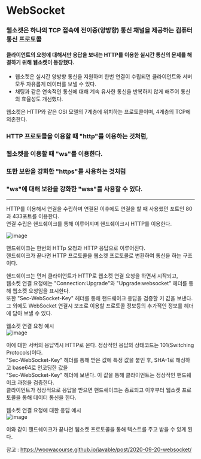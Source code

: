 # WebSocket

### 웹소켓은 하나의 TCP 접속에 전이중(양방향) 통신 채널을 제공하는 컴퓨터 통신 프로토콜   

#### 클라이언트의 요청에 대해서만 응답을 보내는 HTTP를 이용한 실시간 통신의 문제를 해결하기 위해 웹소켓이 등장했다.   
* 웹소켓은 실시간 양방향 통신을 지원하며 한번 연결이 수립되면 클라이언트와 서버 모두 자유롭게 데이터를 보낼 수 있다.
* 채팅과 같은 연속적인 통신에 대해 계속 유사한 통신을 반복하지 않게 해주어 통신의 효율성도 개선했다.   

웹소켓은 HTTP와 같은 OSI 모델의 7계층에 위치하는 프로토콜이며, 4계층의 TCP에 의존한다.

### HTTP 프로토콜을 이용할 때 "http"를 이용하는 것처럼,
### 웹소켓을 이용할 때 "ws"를 이용한다.
### 또한 보완을 강화한 "https"를 사용하는 것처럼
### "ws"에 대해 보완을 강화한 "wss"를 사용할 수 있다.
<hr/>

HTTP를 이용해서 연결을 수립하며 연결된 이후에도 연결을 할 때 사용했던 포트인 80과 433포트를 이용한다.   
연결 수립은 핸드쉐이크를 통해 이루어지며 핸드쉐이크시 HTTP를 이용한다.

![image](https://user-images.githubusercontent.com/37826908/120201182-1c288a80-c260-11eb-81b6-9faebe66a8ed.png)   

핸드쉐이크는 한번의 HTTp 요청과 HTTP 응답으로 이루어진다.   
핸드쉐이크가 끝나면 HTTP 프로토콜을 웹소켓 프로토콜로 변환하여 통신을 하는 구조이다.   
   
핸드쉐이크는 먼저 클라이언트가 HTTP로 웹소켓 연결 요청을 하면서 시작되고,   
웹소켓 연결 요청에는 "Connection:Upgrade"와 "Upgrade:websocket" 헤더를 통해 웹소켓 요청임을 표시한다.   
또한 "Sec-WebSocket-Key" 헤더를 통해 핸드쉐이크 응답을 검증할 키 값을 보낸다.   
그 외에도 WebSocket 연결시 보조로 이용할 프로토콜 정보등의 추가적인 정보를 헤더에 담아 보낼 수 있다.   

   웹소켓 연결 요청 예시   
![image](https://user-images.githubusercontent.com/37826908/120202769-f2706300-c261-11eb-8661-5e65c76af08f.png)   

이에 대한 서버의 응답역시 HTTP로 온다. 정상적인 응답의 상태코드는 101(Switching Protocols)이다.   
"Sec-WebSocket-Key" 헤더를 통해 받은 값에 특정 값을 붙인 후, SHA-1로 해싱하고 base64로 인코딩한 값을       
"Sec-WebSocket-Key" 헤더에 보낸다. 이 값을 통해 클라이언트는 정상적인 핸드쉐이크 과정을 검증한다.   
클라이언트가 정상적으로 응답을 받으면 핸드쉐이크는 종료되고 이후부터 웹소켓 프로토콜을 통해 데이터 통신을 한다.   

   웹소켓 연결 요청에 대한 응답 예시   
![image](https://user-images.githubusercontent.com/37826908/120203222-70cd0500-c262-11eb-9f12-475b4bdbb665.png)

이와 같이 핸드쉐이크가 끝나면 웹소켓 프로토콜을 통해 텍스트를 주고 받을 수 있게 된다.

참고 : https://woowacourse.github.io/javable/post/2020-09-20-websocket/
